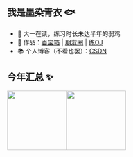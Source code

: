 ## 我是墨染青衣 🐟

- 🐧 大一在读，练习时长未达半年的弱鸡 
- 🏡 作品：<a href="https://github.com/asdrfdc/Treasure-box" target="_blank">百宝箱</a> | <a href="https://github.com/asdrfdc/Friend-Circle" target="_blank">朋友圈</a> | <a href="https://github.com/asdrfdc/training-OJ" target="_blank">练OJ</a>
- 📚 个人博客（不看也罢）：<a href="https://blog.csdn.net/2301_80058383?spm=1000.2115.3001.5343" target="_blank">CSDN</a> 


## 今年汇总 ✨

<img align="" height="137px" src="https://github-readme-stats.vercel.app/api?username=asdrfdc&hide_title=true&hide_border=true&show_icons=true&include_all_commits=true&line_height=21&bg_color=0,EC6C6C,FFD479,FFFC79,73FA79&theme=graywhite&locale=cn" /><img align="" height="137px" src="https://github-readme-stats.vercel.app/api/top-langs/?username=asdrfdc&hide_title=true&hide_border=true&layout=compact&bg_color=0,73FA79,73FDFF,D783FF&theme=graywhite&locale=cn" />
